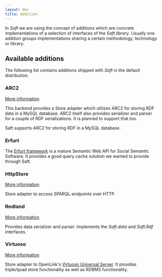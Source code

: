 ```yaml
---
layout: doc
title: Addition
---
```


In _Saft_ we are using the concept of additions which are concrete implementations of a selection of interfaces of the _Saft.library_. Usually one addition groups implementations sharing a certain methodology, technology or library.

## Available additions

The following list contains additions shipped with _Saft_ in the default distribution.

### ARC2

<a class="btn" href="ARC2">More information</a>

This backend provides a Store adapter which utilizes ARC2 for storing RDF data in a MySQL database. ARC2 itself also provides serializer and parser for a couple of RDF serializations. It is planned to support that too.

Saft supports ARC2 for storing RDF in a MySQL database.

### Erfurt

The [Erfurt framework](https://github.com/AKSW/Erfurt) is a mature Semantic Web API for Social Semantic Software. It provides a good query cache solution we wanted to provide through Saft.

### HttpStore

<a class="btn" href="httpstore">More information</a>

Store adapter to access SPARQL-endpoints over HTTP.

### Redland

<a class="btn" href="redland">More information</a>

Provides data serializer and parser. Implements the _Saft.data_ and _Saft.Rdf_ interfaces.

### Virtuoso

<a class="btn" href="virtuoso">More information</a>

Store adapter to OpenLink's [Virtuoso Universal Server](http://virtuoso.openlinksw.com/). It provides triple/quad store functionality as well as RDBMS functionality.

